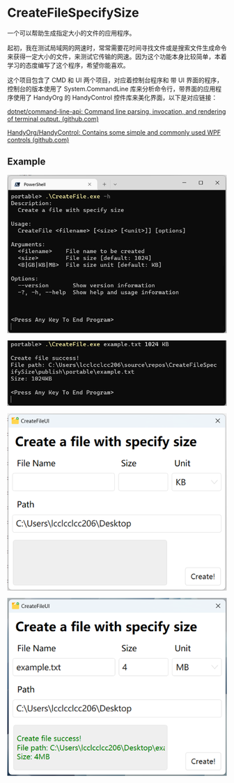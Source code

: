 # CreateFileSpecifySize

一个可以帮助生成指定大小的文件的应用程序。

起初，我在测试局域网的网速时，常常需要花时间寻找文件或是搜索文件生成命令来获得一定大小的文件，来测试它传输的网速。因为这个功能本身比较简单，本着学习的态度编写了这个程序，希望你能喜欢。

这个项目包含了 CMD 和 UI 两个项目，对应着控制台程序和 带 UI 界面的程序，控制台的版本使用了 System.CommandLine 库来分析命令行，带界面的应用程序使用了 HandyOrg 的 HandyControl 控件库来美化界面，以下是对应链接：

[dotnet/command-line-api: Command line parsing, invocation, and rendering of terminal output. (github.com)](https://github.com/dotnet/command-line-api)

[HandyOrg/HandyControl: Contains some simple and commonly used WPF controls (github.com)](https://github.com/HandyOrg/HandyControl)

## Example

![image-20221123221514156](.images/image-20221123221514156.png)

![image-20221123221647272](.images/image-20221123221647272.png)

![image-20221123221824330](.images/image-20221123221824330.png)

![image-20221123221911938](.images/image-20221123221911938.png)